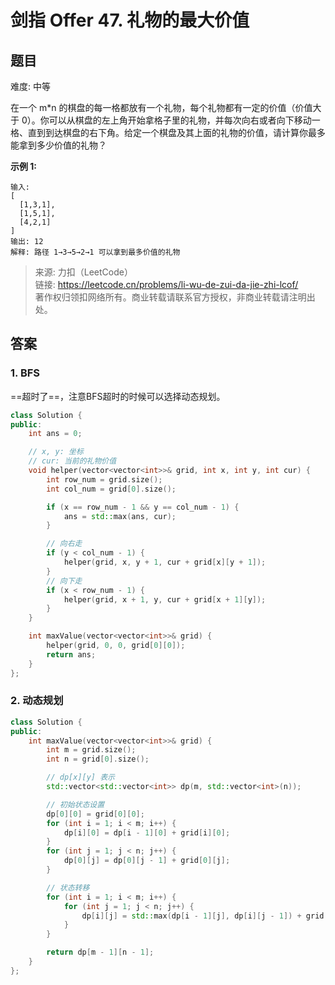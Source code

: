# 剑指 Offer 47. 礼物的最大价值

## 题目

难度: 中等

在一个 m*n 的棋盘的每一格都放有一个礼物，每个礼物都有一定的价值（价值大于 0）。你可以从棋盘的左上角开始拿格子里的礼物，并每次向右或者向下移动一格、直到到达棋盘的右下角。给定一个棋盘及其上面的礼物的价值，请计算你最多能拿到多少价值的礼物？

**示例 1:**

```
输入: 
[
  [1,3,1],
  [1,5,1],
  [4,2,1]
]
输出: 12
解释: 路径 1→3→5→2→1 可以拿到最多价值的礼物
```

> 来源: 力扣（LeetCode）  
> 链接: <https://leetcode.cn/problems/li-wu-de-zui-da-jie-zhi-lcof/>  
> 著作权归领扣网络所有。商业转载请联系官方授权，非商业转载请注明出处。

## 答案

### 1. BFS

==超时了==，注意BFS超时的时候可以选择动态规划。

```c++
class Solution {
public:
    int ans = 0;

    // x, y: 坐标
    // cur: 当前的礼物价值
    void helper(vector<vector<int>>& grid, int x, int y, int cur) {
        int row_num = grid.size();
        int col_num = grid[0].size();

        if (x == row_num - 1 && y == col_num - 1) {
            ans = std::max(ans, cur);
        }

        // 向右走
        if (y < col_num - 1) {
            helper(grid, x, y + 1, cur + grid[x][y + 1]);
        }
        // 向下走
        if (x < row_num - 1) {
            helper(grid, x + 1, y, cur + grid[x + 1][y]);
        }
    }

    int maxValue(vector<vector<int>>& grid) {
        helper(grid, 0, 0, grid[0][0]);
        return ans;
    }
};
```

### 2. 动态规划

```c++
class Solution {
public:
    int maxValue(vector<vector<int>>& grid) {
        int m = grid.size();
        int n = grid[0].size();

        // dp[x][y] 表示
        std::vector<std::vector<int>> dp(m, std::vector<int>(n));

        // 初始状态设置
        dp[0][0] = grid[0][0];
        for (int i = 1; i < m; i++) {
            dp[i][0] = dp[i - 1][0] + grid[i][0];
        }
        for (int j = 1; j < n; j++) {
            dp[0][j] = dp[0][j - 1] + grid[0][j];
        }

        // 状态转移
        for (int i = 1; i < m; i++) {
            for (int j = 1; j < n; j++) {
                dp[i][j] = std::max(dp[i - 1][j], dp[i][j - 1]) + grid[i][j];
            }
        }

        return dp[m - 1][n - 1];
    }
};
```
